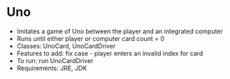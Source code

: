 # Uno

  - Imitates a game of Uno between the player and an integrated computer
  - Runs until either player or computer card count = 0
  - Classes: UnoCard, UnoCardDriver
  - Features to add: fix case - player enters an invalid index for card
  - To run: run UnoCardDriver
  - Requirements: JRE, JDK

